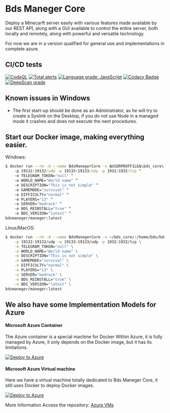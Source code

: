 # Bds Maneger Core

Deploy a Minecarft server easily with various features made available by our REST API, along with a GUI available to control the entire server, both locally and remotely, along with powerful and versatile technology.

For now we are in a version qualified for general use and implementations in complete azure.

## CI/CD tests

[![CodeQL](https://github.com/The-Bds-Maneger/Bds-Maneger-Core/workflows/CodeQL/badge.svg)](https://github.com/The-Bds-Maneger/core/actions/workflows/codeql-analysis.yml)
[![Total alerts](https://img.shields.io/lgtm/alerts/g/Bds-Maneger/bds_maneger_api.svg?logo=lgtm&logoWidth=18)](https://lgtm.com/projects/g/Bds-Maneger/bds_maneger_api/alerts/)
[![Language grade: JavaScript](https://img.shields.io/lgtm/grade/javascript/g/Bds-Maneger/bds_maneger_api.svg?logo=lgtm&logoWidth=18)](https://lgtm.com/projects/g/Bds-Maneger/bds_maneger_api/context:javascript)
[![Codacy Badge](https://app.codacy.com/project/badge/Grade/4d19af8fe5b146608a8f4a5e2092f66d)](https://www.codacy.com/gh/The-Bds-Maneger/Bds-Maneger-Core/dashboard?utm_source=github.com&amp;utm_medium=referral&amp;utm_content=The-Bds-Maneger/Bds-Maneger-Core&amp;utm_campaign=Badge_Grade)
[![DeepScan grade](https://deepscan.io/api/teams/13683/projects/16691/branches/363172/badge/grade.svg)](https://deepscan.io/dashboard#view=project&tid=13683&pid=16691&bid=363172) 

## Known issues in Windows

* The first start-up should be done as an Administrator, as he will try to create a Syslink on the Desktop, if you do not use Node in a managed mode it crashes and does not execute the next procedures.

## Start our Docker image, making everything easier.

Windows:
```cmd
$ docker run --rm -d --name BdsManegerCore -v &USERPROFFILE&\bds_core\:/home/bds/bds_core ^
    -p 19132:19132/udp -p 19133:19133/udp -p 1932:1932/tcp ^
    -e TELEGRAM_TOKEN="null" ^
    -e WORLD_NAME="World name" ^
    -e DESCRIPTION="This is not simple" ^
    -e GAMEMODE="survival" ^
    -e DIFFICULTY="normal" ^
    -e PLAYERS="13" ^
    -e SERVER="bedrock" ^
    -e BDS_REINSTALL="true" ^
    -e BDS_VERSION="latest" ^
bdsmaneger/maneger:latest
```

Linux/MacOS:
```bash
$ docker run --rm -d --name BdsManegerCore -v ~/bds_core/:/home/bds/bds_core \
    -p 19132:19132/udp -p 19133:19133/udp -p 1932:1932/tcp \
    -e TELEGRAM_TOKEN="null" \
    -e WORLD_NAME="World name" \
    -e DESCRIPTION="This is not simple" \
    -e GAMEMODE="survival" \
    -e DIFFICULTY="normal" \
    -e PLAYERS="13" \
    -e SERVER="bedrock" \
    -e BDS_REINSTALL="true" \
    -e BDS_VERSION="latest" \
bdsmaneger/maneger:latest
```

## We also have some Implementation Models for Azure

#### Microsoft Azure Container

The Azure container is a special machine for Docker Within Azure, it is fully managed by Azure, it only depends on the Docker image, but it has its limitations.

[![Deploy to Azure](https://aka.ms/deploytoazurebutton)](https://portal.azure.com/#create/Microsoft.Template/uri/https%3A%2F%2Fraw.githubusercontent.com%2FBds-Maneger%2FThe-Bds-Maneger-Docker%2Fmain%2Fazure%2FBdsMangerCore_docker.json)

#### Microsoft Azure Virtual machine

Here we have a virtual machine totally dedicated to Bds Maneger Core, it still uses Docker to deploy Docker images.

[![Deploy to Azure](https://aka.ms/deploytoazurebutton)](https://portal.azure.com/#create/Microsoft.Template/uri/https%3A%2F%2Fraw.githubusercontent.com%2FThe-Bds-Maneger%2FAzure_VMs%2Fmain%2Fdeploy.json)

More Information Access the repository: [Azure VMs](https://github.com/The-Bds-Maneger/Azure_VMs)
